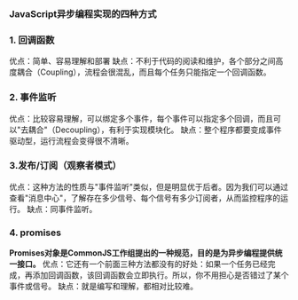 ### JavaScript异步编程实现的四种方式
### 1. 回调函数
优点：简单、容易理解和部署
缺点：不利于代码的阅读和维护，各个部分之间高度耦合（Coupling），流程会很混乱，而且每个任务只能指定一个回调函数。
### 2. 事件监听
优点：比较容易理解，可以绑定多个事件，每个事件可以指定多个回调，而且可以"去耦合"（Decoupling），有利于实现模块化。
缺点：整个程序都要变成事件驱动型，运行流程会变得很不清晰。
### 3.发布/订阅（观察者模式）
优点：这种方法的性质与"事件监听"类似，但是明显优于后者。因为我们可以通过查看"消息中心"，了解存在多少信号、每个信号有多少订阅者，从而监控程序的运行。
缺点：同事件监听。
### 4. promises
**Promises对象是CommonJS工作组提出的一种规范，目的是为异步编程提供统一接口。**
优点：它还有一个前面三种方法都没有的好处：如果一个任务已经完成，再添加回调函数，该回调函数会立即执行。所以，你不用担心是否错过了某个事件或信号。
缺点：就是编写和理解，都相对比较难。
